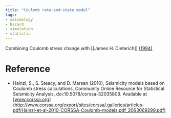 ```yaml
---
title: "Coulomb rate-and-state model"
tags:
- seismology
- hazard
- simulation
- statistic
---
```


Combining Coulomb stress change with [[James H. Dieterich]] [(1994)](https://agupubs.onlinelibrary.wiley.com/doi/abs/10.1029/93JB02581)

# Reference
- Hainzl, S., S. Steacy, and D. Marsan (2010), Seismicity models based on Coulomb stress calculations, Community Online Resource for Statistical Seismicity Analysis, doi:10.5078/corssa-32035809. Available at [www.corssa.org](http://www.corssa.org/export/sites/corssa/.galleries/articles-pdf/Hainzl-et-al-2010-CORSSA-Coulomb-models.pdf_2063069299.pdf)